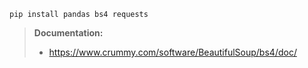 ```
pip install pandas bs4 requests
```

> **Documentation:**
> - https://www.crummy.com/software/BeautifulSoup/bs4/doc/
